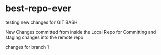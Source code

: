 # best-repo-ever


testing new changes for GIT BASH

New Changes committed from inside the Local Repo for Committing and staging changes into the 
remote repo

changes for branch 1
